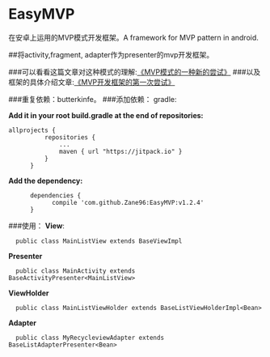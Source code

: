 # EasyMVP
在安卓上运用的MVP模式开发框架。A framework for MVP pattern in android.

##将activity,fragment, adapter作为presenter的mvp开发框架。

###可以看看这篇文章对这种模式的理解:[《MVP模式的一种新的尝试》](https://github.com/bboyfeiyu/android-tech-frontier/tree/master/androidweekly/%E4%B8%80%E7%A7%8D%E5%9C%A8android%E4%B8%AD%E5%AE%9E%E7%8E%B0MVP%E6%A8%A1%E5%BC%8F%E7%9A%84%E6%96%B0%E6%80%9D%E8%B7%AF)
###以及框架的具体介绍文章:[《MVP开发框架的第一次尝试》](http://zane96.github.io/2016/01/28/MVP%E5%BC%80%E5%8F%91%E6%A1%86%E6%9E%B6%E7%9A%84%E4%B8%80%E6%AC%A1%E5%B0%9D%E8%AF%95%E2%80%94%E2%80%94EasyMVP/)

###重复依赖：butterkinfe。
###添加依赖：
gradle:

**Add it in your root build.gradle at the end of repositories:**
```
allprojects {
		  repositories {
			  ...
			  maven { url "https://jitpack.io" }
		  }
	  }
```
**Add the dependency:**
```
	  dependencies {
	        compile 'com.github.Zane96:EasyMVP:v1.2.4'
	  }
```

###使用：
**View**:
```
  public class MainListView extends BaseViewImpl
```
**Presenter**
```
  public class MainActivity extends BaseActivityPresenter<MainListView>
```
**ViewHolder**
```
  public class MainListViewHolder extends BaseListViewHolderImpl<Bean>
```
**Adapter**
```
  public class MyRecycleviewAdapter extends BaseListAdapterPresenter<Bean>
```
	
